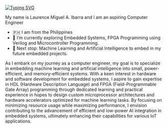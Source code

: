 [![Typing SVG](https://readme-typing-svg.demolab.com/?lines=Hello;Welcome+to+my+Github;I+aspire+to+be+a+Computer+Engineer)](https://git.io/typing-svg)

My name is Laurence Miguel A. Ibarra and I am an aspiring Computer Engineer
-  🇵🇭 I am from the Philippines
- 🔭 I’m currently exploring Embedded Systems, FPGA Programming using Verilog and Microcontroller Programming.
- 🌱 Next stop: Machine Learning and Artificial Intelligence to embed in my future embedded projects.

As I embark on my journey as a computer engineer, my goal is to specialize in embedding machine learning and artificial intelligence into small, power-efficient, and memory-efficient systems. With a keen interest in hardware and software development for embedded systems, I aspire to gain expertise in HDL (Hardware Description Language) and FPGA (Field-Programmable Gate Array) programming through dedicated learning and practical experience in hopes to design custom microprocessor architectures and hardware accelerators optimized for machine learning tasks. By focusing on minimizing resource usage while maximizing performance, I envision contributing to the advancement of efficient and low-power AI integration in embedded systems, ultimately enhancing their capabilities for various IoT applications.
